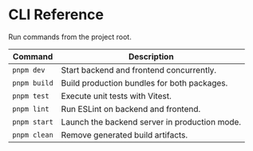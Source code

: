 # CLI Reference

Run commands from the project root.

| Command | Description |
| --- | --- |
| `pnpm dev` | Start backend and frontend concurrently. |
| `pnpm build` | Build production bundles for both packages. |
| `pnpm test` | Execute unit tests with Vitest. |
| `pnpm lint` | Run ESLint on backend and frontend. |
| `pnpm start` | Launch the backend server in production mode. |
| `pnpm clean` | Remove generated build artifacts. |
